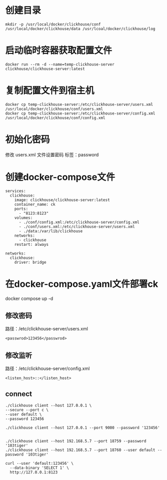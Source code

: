 # 创建目录
```
mkdir -p /usr/local/docker/clickhouse/conf /usr/local/docker/clickhouse/data /usr/lcoal/docker/clickhouse/log
```
# 启动临时容器获取配置文件
```
docker run --rm -d --name=temp-clickhouse-server clickhouse/clickhouse-server:latest
```
# 复制配置文件到宿主机
```
docker cp temp-clickhouse-server:/etc/clickhouse-server/users.xml /usr/local/docker/clickhouse/conf/users.xml
docker cp temp-clickhouse-server:/etc/clickhouse-server/config.xml /usr/local/docker/clickhouse/conf/config.xml
```
# 初始化密码
修改 users.xml 文件设置密码 标签：password

# 创建docker-compose文件
```
services:
  clickhouse:
    image: clickhouse/clickhouse-server:latest
    container_name: ck
    ports:
      - "8123:8123"
    volumes:
      - ./conf/config.xml:/etc/clickhouse-server/config.xml
      - ./conf/users.xml:/etc/clickhouse-server/users.xml
      - ./data:/var/lib/clickhouse
    networks:
      - clickhouse
    restart: always

networks:
  clickhouse:
    driver: bridge
```

# 在docker-compose.yaml文件部署ck
docker compose up -d

## 修改密码
路径：/etc/clickhouse-server/users.xml
```
<passwrod>123456</passwrod>
```

## 修改监听
路径：/etc/clickhouse-server/config.xml
```
<listen_host>::</listen_host>
```

## connect
```
./clickhouse client --host 127.0.0.1 \
--secure --port c \
--user default \
--password 123456

./clickhouse client --host 127.0.0.1 --port 9000 --password '123456'


./clickhouse client --host 192.168.5.7 --port 18759 --password '103tiger'
./clickhouse client --host 192.168.5.7 --port 18760 --user default --password '103tiger'

curl --user 'default:123456' \
  --data-binary 'SELECT 1' \
  http://127.0.0.1:8123
```

